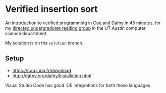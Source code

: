 # Verified insertion sort

An introduction to verified programming in Coq and Dafny in 45 minutes, for my
[directed undergraduate reading
group](https://sites.google.com/utexas.edu/dirp/) in the UT Austin computer
science department.

My solution is on the `solution` branch.

## Setup

* https://coq.inria.fr/download
* http://dafny.org/dafny/Installation.html

Visual Studio Code has good IDE integrations for both these languages.
